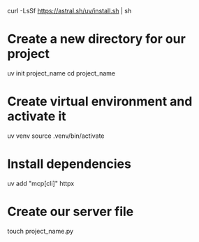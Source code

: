 curl -LsSf https://astral.sh/uv/install.sh | sh

# Create a new directory for our project
uv init project_name
cd project_name

# Create virtual environment and activate it
uv venv
source .venv/bin/activate

# Install dependencies
uv add "mcp[cli]" httpx

# Create our server file
touch project_name.py